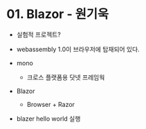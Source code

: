 # 01. Blazor - 원기욱

- 실험적 프로젝트?
- webassembly 1.0이 브라우저에 탑재되어 있다.

- mono
  - 크로스 플랫폼용 닷넷 프레임웍

- Blazor
  - Browser + Razor

- blazer hello world 실행

